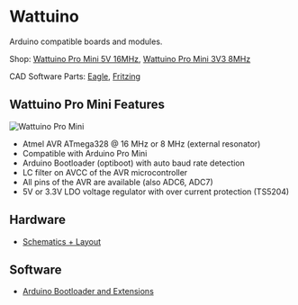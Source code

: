 # Wattuino
Arduino compatible boards and modules.

Shop:
[Wattuino Pro Mini 5V 16MHz](http://www.watterott.com/en/Wattuino-pro-mini-5V-16MHz), 
[Wattuino Pro Mini 3V3 8MHz](http://www.watterott.com/en/Wattuino-pro-mini-3V3-8MHz)

CAD Software Parts:
[Eagle](https://raw.github.com/watterott/wattuino/master/pcb/wattuino.lbr), 
[Fritzing](https://raw.github.com/watterott/wattuino/master/pcb/wattuino.fzpz)


## Wattuino Pro Mini Features
![Wattuino Pro Mini](https://raw.github.com/watterott/wattuino/master/img/wattuino_pro_mini.jpg)
* Atmel AVR ATmega328 @ 16 MHz or 8 MHz (external resonator)
* Compatible with Arduino Pro Mini
* Arduino Bootloader (optiboot) with auto baud rate detection
* LC filter on AVCC of the AVR microcontroller
* All pins of the AVR are available (also ADC6, ADC7)
* 5V or 3.3V LDO voltage regulator with over current protection (TS5204)


## Hardware
* [Schematics + Layout](https://github.com/watterott/wattuino/tree/master/pcb)


## Software
* [Arduino Bootloader and Extensions](https://github.com/watterott/wattuino/tree/master/src)
